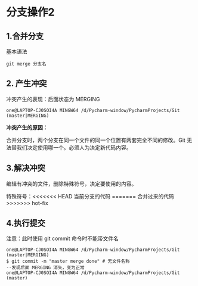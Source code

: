 # 分支操作2

## 1.合并分支

基本语法

```
git merge 分支名
```

## 2. 产生冲突

冲突产生的表现：后面状态为 MERGING

```
one@LAPTOP-CJ0SOI4A MINGW64 /d/Pycharm-window/PycharmProjects/Git (master|MERGING)
```

**冲突产生的原因：**

合并分支时，两个分支在同一个文件的同一个位置有两套完全不同的修改。Git 无法替我们决定使用哪一个。必须人为决定新代码内容。

## 3.解决冲突

编辑有冲突的文件，删除特殊符号，决定要使用的内容。

特殊符号：<<<<<<< HEAD 当前分支的代码 ======= 合并过来的代码 >>>>>>> hot-fix

## 4.执行提交

注意：此时使用 git commit 命令时不能带文件名

```
one@LAPTOP-CJ0SOI4A MINGW64 /d/Pycharm-window/PycharmProjects/Git (master|MERGING)
$ git commit -m "master merge done" # 无文件名称
--发现后面 MERGING 消失，变为正常
one@LAPTOP-CJ0SOI4A MINGW64 /d/Pycharm-window/PycharmProjects/Git (master)
```

